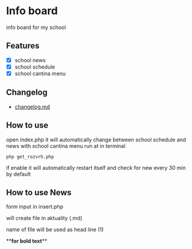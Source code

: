 # **Info board**

info board for my school

## **Features**

- [x] school news
- [x] school schedule
- [x] school cantina menu 

## **Changelog**

- [changelog.md](changelog.md)

## **How to use**

open index.php it will automatically change between school schedule and news with school cantina menu run at in terminal
```
php get_rozvrh.php
```
if enable it will automatically restart itself and check for new every 30 min by default

## **How to use News**

form input in insert.php

will create file in aktuality (.md)

name of file will be used as head line (1)

\*\***for bold text**\*\*